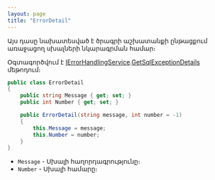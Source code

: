 ```yaml
---
layout: page
title: "ErrorDetail" 
---
```


Այս դասը նախատեսված է ծրագրի աշխատանքի ընթացքում առաջացող սխալների նկարագրման համար։

Օգտագործվում է [IErrorHandlingService](../services/IErrorHandlingService.md).[GetSqlExceptionDetails](../services/IErrorHandlingService.md#getsqlexceptiondetails) մեթոդում։

```c#
public class ErrorDetail
{
    public string Message { get; set; }
    public int Number { get; set; }

    public ErrorDetail(string message, int number = -1)
    {
        this.Message = message;
        this.Number = number;
    }
}
```

* `Message` - Սխալի հաղորդագրությունը։
* `Number` - Սխալի համարը։

